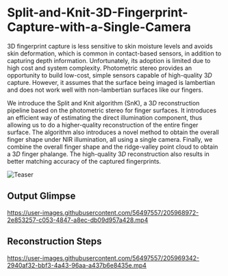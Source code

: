 # Split-and-Knit-3D-Fingerprint-Capture-with-a-Single-Camera

3D fingerprint capture is less sensitive to skin moisture levels and avoids skin deformation, which is common in contact-based sensors, in addition to capturing depth information. Unfortunately, its adoption is limited due to high cost and system complexity. Photometric stereo provides an opportunity to build low-cost, simple sensors capable of high-quality $3D$ capture. However, it assumes that the surface being imaged is lambertian and does not work well with non-lambertian surfaces like our fingers.

We introduce the Split and Knit algorithm (SnK), a $3D$ reconstruction pipeline based on the photometric stereo for finger surfaces. It introduces an efficient way of estimating the direct illumination component, thus allowing us to do a higher-quality reconstruction of the entire finger surface. The algorithm also introduces a novel method to obtain the overall finger shape under NIR illumination, all using a single camera. Finally, we combine the overall finger shape and the ridge-valley point cloud to obtain a $3D$ finger phalange. The high-quality $3D$ reconstruction also results in better matching accuracy of the captured fingerprints.


![Teaser](https://user-images.githubusercontent.com/56497557/205968785-1b51a47a-b124-4a56-a2d4-68407eb8fd5b.png)

## Output Glimpse
https://user-images.githubusercontent.com/56497557/205968972-2e853257-c053-4847-a8ec-db09d957a428.mp4

## Reconstruction Steps
https://user-images.githubusercontent.com/56497557/205969342-2940af32-bbf3-4a43-96aa-a437b6e8435e.mp4

